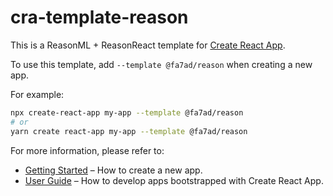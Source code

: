# cra-template-reason

This is a ReasonML + ReasonReact template for [Create React App](https://github.com/facebook/create-react-app).

To use this template, add `--template @fa7ad/reason` when creating a new app.

For example:

```sh
npx create-react-app my-app --template @fa7ad/reason
# or
yarn create react-app my-app --template @fa7ad/reason
```

For more information, please refer to:

- [Getting Started](https://create-react-app.dev/docs/getting-started) – How to create a new app.
- [User Guide](https://create-react-app.dev) – How to develop apps bootstrapped with Create React App.
